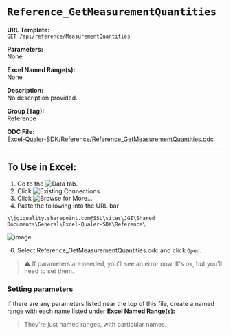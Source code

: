 # `Reference_GetMeasurementQuantities`

**URL Template:**  
`GET /api/reference/MeasurementQuantities`

**Parameters:**  
None

**Excel Named Range(s):**  
None

**Description:**  
No description provided.

**Group (Tag):**  
Reference

**ODC File:**  
[Excel-Qualer-SDK/Reference/Reference_GetMeasurementQuantities.odc](https://github.com/Johnson-Gage-Inspection-Inc/qualer-sdk-odc/blob/main/Excel-Qualer-SDK/Reference/Reference_GetMeasurementQuantities.odc)

---

To Use in Excel:
---

1. Go to the ![`Data`](https://github.com/user-attachments/assets/da437a70-57b3-4c5b-bb01-4910ece19ed1)
 tab.
3. Click ![Existing Connections](https://github.com/user-attachments/assets/a2f1ed67-b2e0-4c23-ac90-68c870e60289)
4. Click ![`Browse for More...`](https://github.com/user-attachments/assets/8e698494-6865-41e7-b6fa-043aea81809a)
5. Paste the following into the URL bar
```
\\jgiquality.sharepoint.com@SSL\sites\JGI\Shared Documents\General\Excel-Qualer-SDK\Reference\
```

![image](https://github.com/user-attachments/assets/1e1a8d87-0377-446d-aaf5-d78562991db3)

6. Select Reference_GetMeasurementQuantities.odc and click `Open`.

> ⚠️ If parameters are needed, you'll see an error now. It's ok, but you'll need to set them.

### Setting parameters
If there are any parameters listed near the top of this file, create a named range with each name listed under **Excel Named Range(s):**
> They're just named ranges, with particular names.
